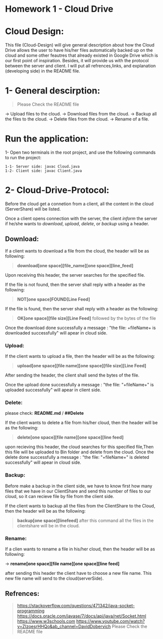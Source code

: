 # Homework 1 - Cloud Drive

# Cloud Design:

This file (Cloud-Design) will give general description about how the Cloud Drive allows the user to have his/her files automatically backed up on the cloud and some other feautres that already existed in Google Drive which is our first point of inspiration. Besides, it will provide us with the protocol between the server and client. I will put all refrences,links, and explanation (developing side) in the README file.

# 1- General descirption:

> Please Check the README file

-> Upload files to the cloud.
-> Download files from the cloud.
-> Backup all the files to the cloud.
-> Delete files from the cloud.
-> Rename of a file.

# Run the application:

1- Open two terminals in the root project, and use the following commands to run the project:

    1-1- Server side: javac Cloud.java
    1-2- Client side: javac Client.java

# 2- Cloud-Drive-Protocol:

Before the cloud get a connetion from a client, all the content in the cloud (ServerShare) will be listed.

Once a client opens connection with the server, the client _inform_ the server if he/she wants to _download_, _upload_, _delete_, or _backup_ using a header.

## Download:

If a client wants to download a file from the cloud, the header will be as following:

> **download[one space][file_name][one space][line_feed]**

Upon receiving this header, the server searches for the specified file.

If the file is not found, then the server shall reply with a header as the following:

> **NOT[one space]FOUND[Line Feed]**

If the file is found, then the server shall reply with a header as the following:

> **OK[one space][file size][Line Feed]**
> followed by the bytes of the file

Once the download done successfully a message : "the file: +fileName+ is downloaded successfully" will apear in cloud side.

### Upload:

If the client wants to upload a file, then the header will be as the following:

> **upload[one space][file name][one space][file size][Line Feed]**

After sending the header, the client shall send the bytes of the file.

Once the upload done successfully a message : "the file: "+fileName+" is uploaded successfully" will apear in client side.

### Delete:

please check: **README.md** / **##Delete**

If the client wants to delete a file from his/her cloud, then the header will be as the following:

> **delete[one space][file name][one space][line feed]**

upon recieving this header, the cloud searches for this specified file,Then this file will be uploaded to Bin folder and delete from the cloud.
Once the delete done successfully a message : "the file: "+fileName+" is deleted successfully" will apear in cloud side.

### Backup:

Before make a backup in the client side, we have to know first how many files that we have in our ClientShare and send this number of files to our cloud, so it can recieve file by file from the client side.

If the client wants to backup all the files from the ClientShare to the Cloud, then the header will be as the following:

> **backup[one space][linefeed]**
> after this command all the files in the clientshare will be in the cloud.

### Rename:

If a clien wants to rename a file in his/her cloud, then the header will be as following:

-> **rename[one space][file name][one space][line feed]**

after sending this header the client have to choose a new file name.
This new file name will send to the cloud(serverSide).

## Refrences:

> https://stackoverflow.com/questions/471342/java-socket-programming
> https://docs.oracle.com/javase/7/docs/api/java/net/Socket.html
> https://www.w3schools.com
> https://www.youtube.com/watch?v=ZIzoesrHHQo&ab_channel=DavidDobervich
> Please Check the README file
